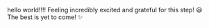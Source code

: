 hello world!!!!
Feeling incredibly excited and grateful for this step! 😃  
The best is yet to come! ✨

